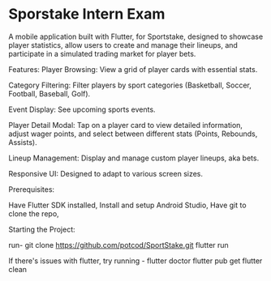 # Sporstake Intern Exam
A mobile application built with Flutter, for Sportstake, designed to showcase player statistics, allow users to create and manage their lineups, and participate in a simulated trading market for player bets.

Features: 
Player Browsing: View a grid of player cards with essential stats.

Category Filtering: Filter players by sport categories (Basketball, Soccer, Football, Baseball, Golf).

Event Display: See upcoming sports events.

Player Detail Modal: Tap on a player card to view detailed information, adjust wager points, and select between different stats (Points, Rebounds, Assists).

Lineup Management: Display and manage custom player lineups, aka bets.

Responsive UI: Designed to adapt to various screen sizes.


Prerequisites:

Have Flutter SDK installed, 
Install and setup Android Studio,
Have git to clone the repo,

Starting the Project:

run- git clone https://github.com/potcod/SportStake.git
     flutter run

If there's issues with flutter, try running - 
flutter doctor
flutter pub get
flutter clean
                                            

